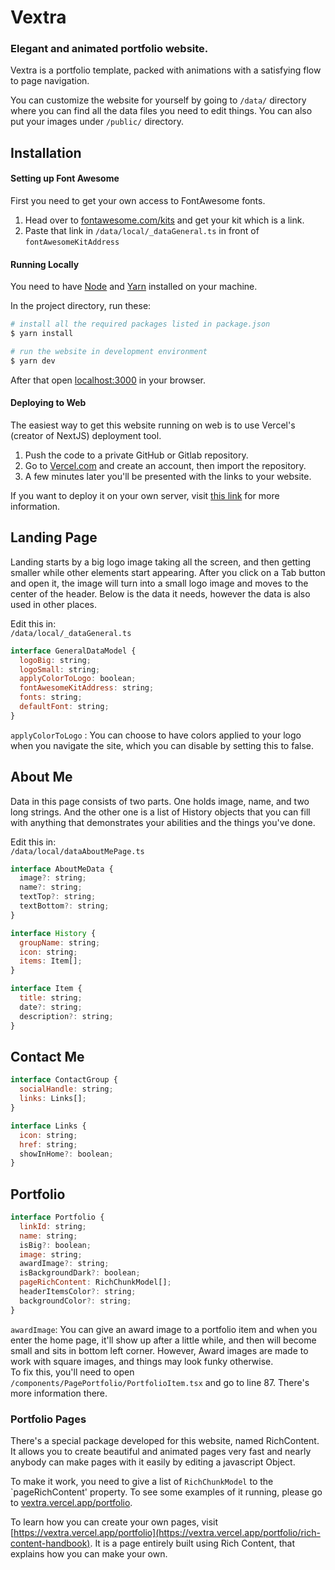 # Vextra  
### Elegant and animated portfolio website.

Vextra is a portfolio template, packed with animations with a 
satisfying flow to page navigation. 

You can customize the website for yourself by going to `/data/` 
directory where you can find all the data files you need to edit 
things. You can also put your images under `/public/` directory.

## Installation

#### Setting up Font Awesome

First you need to get your own access to FontAwesome fonts.

1. Head over to [fontawesome.com/kits](https://fontawesome.com/kits) 
and get your kit which is a link.  
2. Paste that link in `/data/local/_dataGeneral.ts` in front of
`fontAwesomeKitAddress`

#### Running Locally

You need to have [Node](https://nodejs.org/en/download/) and [Yarn](https://classic.yarnpkg.com/lang/en/docs/install/) installed on your machine.

In the project directory, run these:
```bash
# install all the required packages listed in package.json
$ yarn install

# run the website in development environment
$ yarn dev
```

After that open [localhost:3000](http://localhost:3000) in your browser.

#### Deploying to Web

The easiest way to get this website running on web is to use Vercel's (creator of NextJS) deployment tool.

1. Push the code to a private GitHub or Gitlab repository.
2. Go to [Vercel.com](https://vercel.com) and create an account, then import the repository.
3. A few minutes later you'll be presented with the links to your website.

If you want to deploy it on your own server, visit [this link](https://nextjs.org/docs/deployment) for more information.


## Landing Page

Landing starts by a big logo image taking all the screen, and then getting smaller while other elements start appearing. After you click on a Tab button and open it, the image will turn into a small logo image and moves to the center of the header. Below is the data it needs, however the data is also used in other places.

Edit this in:  
`/data/local/_dataGeneral.ts`

```js
interface GeneralDataModel {
  logoBig: string;
  logoSmall: string;
  applyColorToLogo: boolean;
  fontAwesomeKitAddress: string;
  fonts: string;
  defaultFont: string;
}
```
`applyColorToLogo` : You can choose to have colors applied to your logo when you navigate the site, which you can disable by setting this to false.

## About Me

Data in this page consists of two parts. One holds image, name, and two long strings. And the other one is a list of History objects that you can fill with anything that demonstrates your abilities and the things you've done.

Edit this in:  
`/data/local/dataAboutMePage.ts`

```js
interface AboutMeData {
  image?: string;
  name?: string;
  textTop?: string;
  textBottom?: string;
}

interface History {
  groupName: string;
  icon: string;
  items: Item[];
}

interface Item {
  title: string;
  date?: string;
  description?: string;
}

```

## Contact Me
```js
interface ContactGroup {
  socialHandle: string;
  links: Links[];
}

interface Links {
  icon: string;
  href: string;
  showInHome?: boolean;
}
```

## Portfolio

```js
interface Portfolio {
  linkId: string;
  name: string;
  isBig?: boolean;
  image: string;
  awardImage?: string;
  isBackgroundDark?: boolean;
  pageRichContent: RichChunkModel[];
  headerItemsColor?: string;
  backgroundColor?: string;
}
```

`awardImage`: You can give an award image to a portfolio item and when you enter the home page, it'll show up after a little while, and then will become small and sits in bottom left corner. However, Award images are made to work with square images, and things may look funky otherwise.  
To fix this, you'll need to open `/components/PagePortfolio/PortfolioItem.tsx` and go to line 87. There's more information there.


### Portfolio Pages

There's a special package developed for this website, named RichContent. It allows you to create beautiful and animated pages very fast and nearly anybody can make pages with it easily by editing a javascript Object.

To make it work, you need to give a list of `RichChunkModel` to the `pageRichContent' property. To see some examples of it running, please go to [vextra.vercel.app/portfolio](https://vextra.vercel.app/portfolio).

To learn how you can create your own pages, visit [https://vextra.vercel.app/portfolio](https://vextra.vercel.app/portfolio/rich-content-handbook). It is a page entirely built using Rich Content, that explains how you can make your own.













